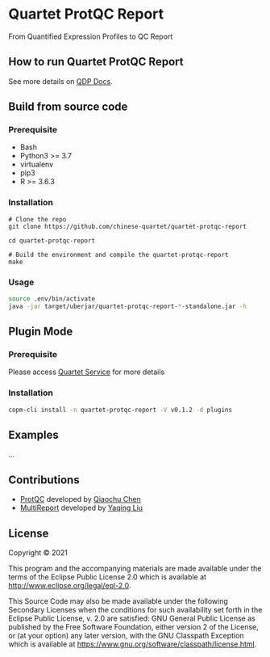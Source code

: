 # Quartet ProtQC Report

From Quantified Expression Profiles to QC Report

## How to run Quartet ProtQC Report

See more details on [QDP Docs](https://docs.chinese-quartet.org/data_pipelines/proteomics/qc_report/).

## Build from source code
### Prerequisite

- Bash
- Python3 >= 3.7
- virtualenv
- pip3
- R >= 3.6.3
### Installation

```
# Clone the repo
git clone https://github.com/chinese-quartet/quartet-protqc-report

cd quartet-protqc-report

# Build the environment and compile the quartet-protqc-report
make
```

### Usage

```bash
source .env/bin/activate
java -jar target/uberjar/quartet-protqc-report-*-standalone.jar -h
```

## Plugin Mode

### Prerequisite

Please access [Quartet Service](https://github.com/chinese-quartet/quartet-service) for more details 

### Installation

```bash
copm-cli install -n quartet-protqc-report -V v0.1.2 -d plugins
```

## Examples

...

## Contributions

- [ProtQC](./protqc) developed by [Qiaochu Chen](https://github.com/QiaochuChen)
- [MultiReport](./report) developed by [Yaqing Liu](https://github.com/lyaqing)

## License

Copyright © 2021

This program and the accompanying materials are made available under the
terms of the Eclipse Public License 2.0 which is available at
http://www.eclipse.org/legal/epl-2.0.

This Source Code may also be made available under the following Secondary
Licenses when the conditions for such availability set forth in the Eclipse
Public License, v. 2.0 are satisfied: GNU General Public License as published by
the Free Software Foundation, either version 2 of the License, or (at your
option) any later version, with the GNU Classpath Exception which is available
at https://www.gnu.org/software/classpath/license.html.
